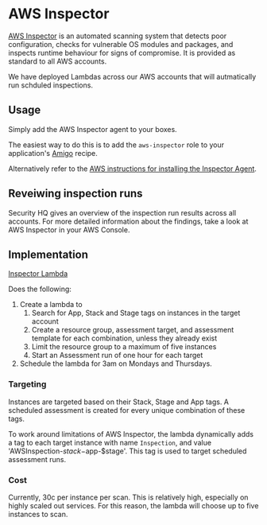 # AWS Inspector

[AWS Inspector](https://aws.amazon.com/inspector/) is an automated scanning system that detects poor configuration, 
checks for vulnerable OS modules and packages, and inspects runtime behaviour for signs of compromise.
It is provided as standard to all AWS accounts.

We have deployed Lambdas across our AWS accounts that will autmatically run schduled inspections. 

## Usage

Simply add the AWS Inspector agent to your boxes.

The easiest way to do this is to add the `aws-inspector` role to your application's [Amigo](https://amigo.gutools.co.uk)
recipe.

Alternatively refer to the
[AWS instructions for installing the Inspector Agent](https://docs.aws.amazon.com/inspector/latest/userguide/inspector_installing-uninstalling-agents.html#install-linux).


## Reveiwing inspection runs

Security HQ gives an overview of the inspection run results across all accounts. For more detailed information about
the findings, take a look at AWS Inspector in your AWS Console. 

## Implementation

[Inspector Lambda](https://github.com/guardian/inspector-lambda)

Does the following:

  1. Create a lambda to
      1. Search for App, Stack and Stage tags on instances in the target account
      2. Create a resource group, assessment target, and assessment template for each combination, unless they already exist
      3. Limit the resource group to a maximum of five instances
      4. Start an Assessment run of one hour for each target
  2. Schedule the lambda for 3am on Mondays and Thursdays.

### Targeting

Instances are targeted based on their Stack, Stage and App tags. A scheduled assessment is created for every unique
combination of these tags.

To work around limitations of AWS Inspector, the lambda dynamically adds a tag to each target instance with
name `Inspection`, and value 'AWSInspection-$stack-$app-$stage'. This tag is used to target scheduled assessment
runs.

### Cost

Currently, 30c per instance per scan.  This is relatively high, especially on highly scaled out services.  For this reason, the lambda will choose up to five instances to scan.

